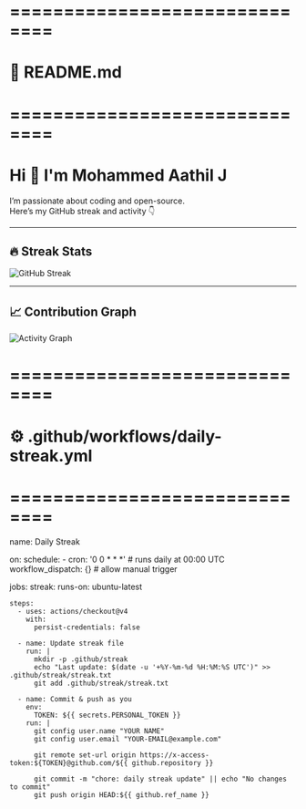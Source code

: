 # ==============================
# 📄 README.md
# ==============================
# Hi 👋 I'm Mohammed Aathil J

I’m passionate about coding and open-source.  
Here’s my GitHub streak and activity 👇

---

## 🔥 Streak Stats
![GitHub Streak](https://github-readme-streak-stats.herokuapp.com/?user=USERNAME&theme=dark)

---

## 📈 Contribution Graph
![Activity Graph](https://github-readme-activity-graph.herokuapp.com/graph?username=USERNAME&theme=react-dark&area=true)


# ==============================
# ⚙️ .github/workflows/daily-streak.yml
# ==============================
name: Daily Streak

on:
  schedule:
    - cron: '0 0 * * *'   # runs daily at 00:00 UTC
  workflow_dispatch: {}   # allow manual trigger

jobs:
  streak:
    runs-on: ubuntu-latest

    steps:
      - uses: actions/checkout@v4
        with:
          persist-credentials: false

      - name: Update streak file
        run: |
          mkdir -p .github/streak
          echo "Last update: $(date -u '+%Y-%m-%d %H:%M:%S UTC')" >> .github/streak/streak.txt
          git add .github/streak/streak.txt

      - name: Commit & push as you
        env:
          TOKEN: ${{ secrets.PERSONAL_TOKEN }}
        run: |
          git config user.name "YOUR NAME"
          git config user.email "YOUR-EMAIL@example.com"

          git remote set-url origin https://x-access-token:${TOKEN}@github.com/${{ github.repository }}

          git commit -m "chore: daily streak update" || echo "No changes to commit"
          git push origin HEAD:${{ github.ref_name }}
